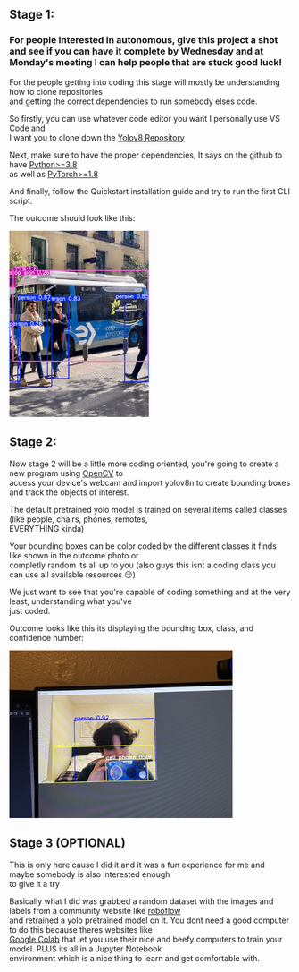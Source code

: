 ## Stage 1:

### For people interested in autonomous, give this project a shot and see if you can have it complete by Wednesday and at Monday's meeting I can help people that are stuck good luck!

For the people getting into coding this stage will mostly be understanding how to clone repositories  
and getting the correct dependencies to run somebody elses code.

So firstly, you can use whatever code editor you want I personally use VS Code and  
I want you to clone down the [Yolov8 Repository](https://github.com/ultralytics/ultralytics)  

Next, make sure to have the proper dependencies, It says on the github to have [Python>=3.8](https://www.python.org/)  
as well as [PyTorch>=1.8](https://pytorch.org/get-started/locally/) 

And finally, follow the Quickstart installation guide and try to run the first CLI script.  

The outcome should look like this: 

<img src="outcomes/bus.jpg" width= 250>

## Stage 2:

Now stage 2 will be a little more coding oriented, you're going to create a new program using [OpenCV](https://docs.opencv.org/4.10.0/) to  
access your device's webcam and import yolov8n to create bounding boxes and track the objects of interest.  

The default pretrained yolo model is trained on several items called classes (like people, chairs, phones, remotes,  
EVERYTHING kinda)  

Your bounding boxes can be color coded by the different classes it finds like shown in the outcome photo or  
completly random its all up to you (also guys this isnt a coding class you can use all available resources 😏)  

We just want to see that you're capable of coding something and at the very least, understanding what you've  
just coded.

Outcome looks like this its displaying the bounding box, class, and confidence number:

<img src="outcomes/signal-2024-09-05-222830_002.jpeg" width=400>



## Stage 3  (OPTIONAL)

This is only here cause I did it and it was a fun experience for me and maybe somebody is also interested enough  
to give it a try

Basically what I did was grabbed a random dataset with the images and labels from a community website like [roboflow](https://universe.roboflow.com/)  
and retrained a yolo pretrained model on it. You dont need a good computer to do this because theres websites like  
[Google Colab](https://colab.research.google.com/) that let you use their nice and beefy computers to train your model. PLUS its all in a Jupyter Notebook  
environment which is a nice thing to learn and get comfortable with.
